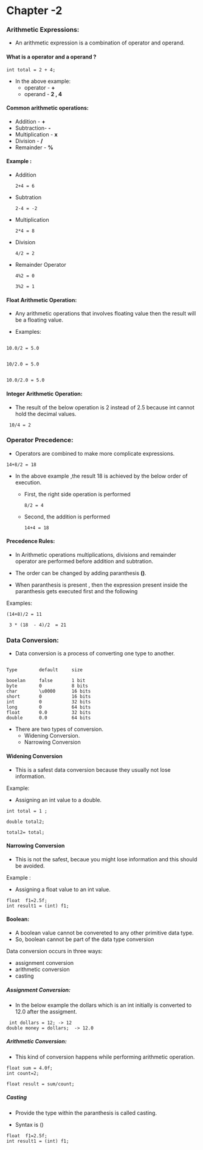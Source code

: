 # Chapter -2

### Arithmetic Expressions:

-   An arithmetic expression is a combination of operator and operand.


#### What is a operator and a operand ?

```aidl
int total = 2 + 4;
```
 
- In the above example:
    -   operator - **+**
    -   operand - **2 , 4**
    
#### Common arithmetic operations:

-   Addition - **+**
-   Subtraction- **-**
-   Multiplication - **x**
-   Division - **/**
-   Remainder - **%**

#### Example :

- Addition
 
    ```aidl
    2+4 = 6
    ```
    
- Subtration
 
    ```aidl
    2-4 = -2
    ```

- Multiplication
 
    ```aidl
    2*4 = 8
    ```
    
- Division
 
    ```aidl
    4/2 = 2
    ```
    
- Remainder Operator
 
    ```aidl
    4%2 = 0
    ```
    
    ```aidl
    3%2 = 1
 
    ```

#### Float Arithmetic Operation:
-    Any arithmetic operations that involves floating value then the result will be a floating value.

- Examples:

```aidl

10.0/2 = 5.0
```

```aidl

10/2.0 = 5.0
```

```aidl

10.0/2.0 = 5.0
```

#### Integer Arithmetic Operation:


-   The result of the below operation is 2 instead of 2.5 because int cannot hold the decimal values.

```aidl
 10/4 = 2

```


### Operator Precedence:

-   Operators are combined to make more complicate expressions.

```aidl
14+8/2 = 18
```

-   In the above example ,the result 18 is achieved by the below order of execution.  
    -   First, the right side operation is performed
        ```
        8/2 = 4
        ```
    -   Second, the addition is performed
    
        ```aidl
        14+4 = 18 
        ```
 
 #### Precedence Rules:
 
 -  In Arithmetic operations multiplications, divisions and remainder operator are performed before addition and subtration.

 -  The order can be changed by adding paranthesis **()**.
 
 -  When paranthesis is present , then the  expression present inside the paranthesis gets executed first and the following
 
 Examples:  
 
```aidl
(14+8)/2 = 11
```

```aidl
 3 * (18  - 4)/2  = 21
 ```


### Data Conversion:

-   Data conversion is a process of converting one type to another.

```aidl

Type        default     size 

booelan     false       1 bit
byte        0           8 bits
char        \u0000      16 bits
short       0           16 bits
int         0           32 bits
long        0           64 bits
float       0.0         32 bits
double      0.0         64 bits
```
-   There are two types of conversion.
    -   Widening Conversion.
    -   Narrowing Conversion
    

#### Widening Conversion
-   This is a safest data conversion because they usually not lose information.

Example:  

- Assigning an int value to a double.

```
int total = 1 ;

double total2;

total2= total;

```

#### Narrowing Conversion
-   This is not the safest, becaue you might lose information and this should be avoided.

Example :  

-   Assigning a float value to an int value. 

```aidl
float  f1=2.5f;
int result1 = (int) f1;
```

#### Boolean:

-   A boolean value cannot be convereted to any other primitive data type.
-   So, boolean cannot be part of the data type conversion

Data conversion occurs in three ways:

-   assignment conversion
-   arithmetic conversion
-   casting

##### Assignment Conversion:

-   In the below example the dollars which is an int initially is converted to 12.0 after the assigment.
```aidl
 int dollars = 12; -> 12
double money = dollars;  -> 12.0
```

##### Arithmetic Conversion:

-   This kind of conversion happens while performing arithmetic operation.
```aidl
float sum = 4.0f;
int count=2;

float result = sum/count;
```

##### Casting
   
-   Provide the type within the paranthesis is called casting.
 
-   Syntax is  (<data type>)  

```aidl
float  f1=2.5f;
int result1 = (int) f1;
```

